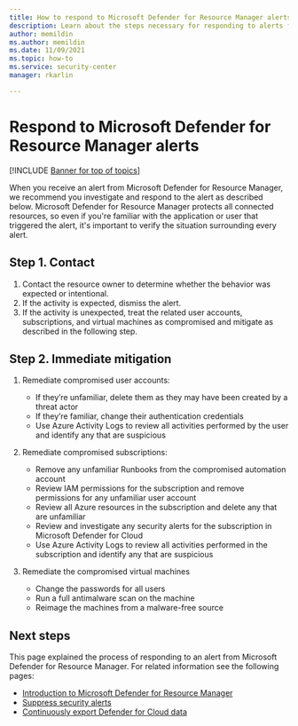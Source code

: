 ```yaml
---
title: How to respond to Microsoft Defender for Resource Manager alerts
description: Learn about the steps necessary for responding to alerts from Microsoft Defender for Resource Manager
author: memildin
ms.author: memildin
ms.date: 11/09/2021
ms.topic: how-to
ms.service: security-center
manager: rkarlin

---
```


# Respond to Microsoft Defender for Resource Manager alerts

[!INCLUDE [Banner for top of topics](./includes/banner.md)]

When you receive an alert from Microsoft Defender for Resource Manager, we recommend you investigate and respond to the alert as described below. Microsoft Defender for Resource Manager protects all connected resources, so even if you're familiar with the application or user that triggered the alert, it's important to verify the situation surrounding every alert.  


## Step 1. Contact

1. Contact the resource owner to determine whether the behavior was expected or intentional.
1. If the activity is expected, dismiss the alert.
1. If the activity is unexpected, treat the related user accounts, subscriptions, and virtual machines as compromised and mitigate as described in the following step.

## Step 2. Immediate mitigation 

1. Remediate compromised user accounts:
    - If they’re unfamiliar, delete them as they may have been created by a threat actor
    - If they’re familiar, change their authentication credentials
    - Use Azure Activity Logs to review all activities performed by the user and identify any that are suspicious

1. Remediate compromised subscriptions:
    - Remove any unfamiliar Runbooks from the compromised automation account
    - Review IAM permissions for the subscription and remove permissions for any unfamiliar user account
    - Review all Azure resources in the subscription and delete any that are unfamiliar
    - Review and investigate any security alerts for the subscription in Microsoft Defender for Cloud
    - Use Azure Activity Logs to review all activities performed in the subscription and identify any that are suspicious

1. Remediate the compromised virtual machines
    - Change the passwords for all users
    - Run a full antimalware scan on the machine
    - Reimage the machines from a malware-free source


## Next steps

This page explained the process of responding to an alert from Microsoft Defender for Resource Manager. For related information see the following pages:

- [Introduction to Microsoft Defender for Resource Manager](defender-for-resource-manager-introduction.md)
- [Suppress security alerts](alerts-suppression-rules.md)
- [Continuously export Defender for Cloud data](continuous-export.md)
